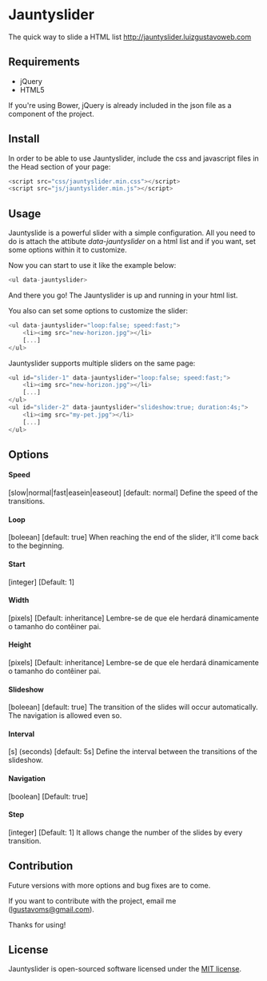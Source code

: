 # Jauntyslider
The quick way to slide a HTML list http://jauntyslider.luizgustavoweb.com

## Requirements
- jQuery
- HTML5

If you're using Bower, jQuery is already included in the json file as a component of the project.

## Install
In order to be able to use Jauntyslider, include the css and javascript files in the Head section of your page:

```javascript
<script src="css/jauntyslider.min.css"></script>
<script src="js/jauntyslider.min.js"></script>
```

## Usage
Jauntyslide is a powerful slider with a simple configuration. All you need to do is attach the attibute <em>data-jauntyslider</em> on a html list and if you want, set some options within it to customize.

Now you can start to use it like the example below:

```javascript
<ul data-jauntyslider>
```

And there you go! The Jauntyslider is up and running in your html list.

You also can set some options to customize the slider:

```javascript
<ul data-jauntyslider="loop:false; speed:fast;">
	<li><img src="new-horizon.jpg"></li>
	[...]
</ul>
```

Jauntyslider supports multiple sliders on the same page:

```javascript
<ul id="slider-1" data-jauntyslider="loop:false; speed:fast;">
	<li><img src="new-horizon.jpg"></li>
	[...]
</ul>
<ul id="slider-2" data-jauntyslider="slideshow:true; duration:4s;">
	<li><img src="my-pet.jpg"></li>
	[...]
</ul>
```

## Options

#### Speed
[slow|normal|fast|easein|easeout]
[default: normal]
Define the speed of the transitions.

#### Loop
[boleean]
[default: true]
When reaching the end of the slider, it'll come back to the beginning.

#### Start
[integer]
[Default: 1]

#### Width
[pixels] 
[Default: inheritance]
 Lembre-se de que ele herdará dinamicamente o tamanho do contêiner pai.

#### Height
[pixels] 
[Default: inheritance]
 Lembre-se de que ele herdará dinamicamente o tamanho do contêiner pai.

#### Slideshow
[boleean]
[default: true]
The transition of the slides will occur automatically.
The navigation is allowed even so.

#### Interval
[s] (seconds)
[default: 5s]
Define the interval between the transitions of the slideshow.

#### Navigation
[boolean]
[Default: true]

#### Step
[integer]
[Default: 1]
It allows change the number of the slides by every transition.

## Contribution
Future versions with more options and bug fixes are to come.

If you want to contribute with the project, email me ([lgustavoms@gmail.com](mailto:lgustavoms@gmail.com)).

Thanks for using!

## License
Jauntyslider is open-sourced software licensed under the [MIT license](http://opensource.org/licenses/MIT).
